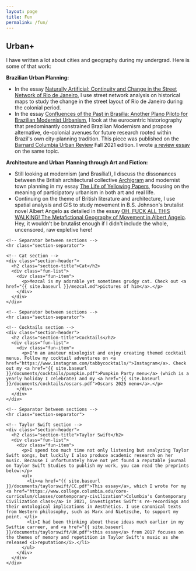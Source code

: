 ```yaml
---
layout: page
title: Fun
permalink: /fun/
---
```


<div class="container">
  <div class="fun-container">
    <!-- Urban+ section -->
    <div class="section-header">
      <h2 class="section-title">Urban+</h2>
      <div class="fun-list">
        <div class="fun-item">
          <p>I have written a lot about cities and geography during my undergrad. Here is some of that work:</p>
          <p><b>Brazilian Urban Planning: </b></p>
          <ul>
            <li>In the essay <a href="{{ site.baseurl }}/documents/urban/rio.pdf">Naturally Artificial: Continuity and Change in the Street Network of Rio de Janeiro</a>, I use street network analysis on historical maps to study the change in the street layout of Rio de Janeiro during the colonial period.</li> 
            <li>In the essay <a href="{{ site.baseurl }}/documents/urban/confluences.pdf">Confluences of the Past in Brasília: Another Plano Piloto for Brazilian Modernist Urbanism</a>, I look at the eurocentric historiography that predominantly constrained Brazilian Modernism and propose alternative, de-colonial avenues for future research rooted within Brazil's own city-planning tradition. This piece was published on the <a href="https://www.bcurbanreview.com">Barnard Columbia Urban Review</a> Fall 2021 edition. I wrote <a href="{{ site.baseurl }}/documents/urban/cannibalism.pdf">a review essay</a> on the same topic.</li> 
          </ul>
          <p><b>Architecture and Urban Planning through Art and Fiction: </b></p>
          <ul>
            <li>Still looking at modernism (and Brasília!), I discuss the dissonances between the British architectural collective <a href="https://www.archigram.net/about-archigram">Archigram</a> and modernist town planning in my essay <a href="{{ site.baseurl }}/documents/urban/archigram.pdf">The Life of Yellowing Papers</a>, focusing on the meaning of participatory urbanism in both art and real life.</li>
            <li>Continuing on the theme of British literature and architecture, I use spatial analysis and GIS to study movement in B.S. Johnson's brutalist novel Albert Angelo as detailed in the essay <a href="{{ site.baseurl }}/documents/urban/f-walking.pdf">OH, FUCK ALL THIS WALKING! The Metafictional Geography of Movement in Albert Angelo</a>. Hey, it wouldn't be brutalist enough if I didn't include the whole, uncensored, raw expletive here!</li>
          </ul>
        </div>
      </div>
    </div>

    <!-- Separator between sections -->
    <hr class="section-separator">

    <!-- Cat section -->
    <div class="section-header">
      <h2 class="section-title">Cat</h2>
      <div class="fun-list">
        <div class="fun-item">
          <p>Mezcal is my adorable yet sometimes grudgy cat. Check out <a href="{{ site.baseurl }}/mezcal.md">pictures of him</a>.</p>
        </div>
      </div>
    </div>

    <!-- Separator between sections -->
    <hr class="section-separator">

    <!-- Cocktails section -->
    <div class="section-header">
      <h2 class="section-title">Cocktails</h2>
      <div class="fun-list">
        <div class="fun-item">
          <p>I'm an amateur mixologist and enjoy creating themed cocktail menus. Follow my cocktail adventures on <a href="https://www.instagram.com/tabbycocktails/">Instagram</a>. Check out my <a href="{{ site.baseurl }}/documents/cocktails/pumpkin.pdf">Pumpkin Party menu</a> (which is a yearly holiday I celebrate) and my <a href="{{ site.baseurl }}/documents/cocktails/oscars.pdf">Oscars 2025 menu</a>.</p>
        </div>
      </div>
    </div>

    <!-- Separator between sections -->
    <hr class="section-separator">

    <!-- Taylor Swift section -->
    <div class="section-header">
      <h2 class="section-title">Taylor Swift</h2>
      <div class="fun-list">
        <div class="fun-item">
          <p>I spend too much time not only listening but analyzing Taylor Swift songs, but luckily I also produce academic research on her music. Because I unfortunately have not yet found a reputable journal on Taylor Swift Studies to publish my work, you can read the preprints below:</p>
          <ul>
            <li><a href="{{ site.baseurl }}/documents/taylorswift/CC.pdf">This essay</a>, which I wrote for my <a href="https://www.college.columbia.edu/core-curriculum/classes/contemporary-civilization">Columbia's Contemporary Civilization class</a> in 2021, investigates Swift's re-recordings and their ontological implications in Aesthetics. I use canonical texts from Western philosophy, such as Marx and Nietzsche, to support my point. </li> 
            <li>I had been thinking about these ideas much earlier in my Swiftie carreer, and <a href="{{ site.baseurl }}/documents/taylorswift/UW.pdf">this essay</a> from 2017 focuses on the themes of memory and repetition in Taylor Swift's music as she released <i>reputation</i>.</li> 
          </ul>
        </div>
      </div>
    </div>
  </div>
</div>
